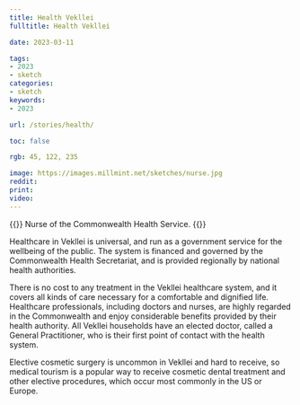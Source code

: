 ```yaml
---
title: Health Vekllei
fulltitle: Health Vekllei

date: 2023-03-11

tags: 
- 2023
- sketch
categories:
- sketch
keywords:
- 2023

url: /stories/health/

toc: false

rgb: 45, 122, 235

image: https://images.millmint.net/sketches/nurse.jpg
reddit:
print: 
video:
---
```

{{<note caption>}}
Nurse of the Commonwealth Health Service.
{{</note>}}

Healthcare in Vekllei is universal, and run as a government service for the wellbeing of the public. The system is financed and governed by the Commonwealth Health Secretariat, and is provided regionally by national health authorities.

There is no cost to any treatment in the Vekllei healthcare system, and it covers all kinds of care necessary for a comfortable and dignified life. Healthcare professionals, including doctors and nurses, are highly regarded in the Commonwealth and enjoy considerable benefits provided by their health authority. All Vekllei households have an elected doctor, called a General Practitioner, who is their first point of contact with the health system.

Elective cosmetic surgery is uncommon in Vekllei and hard to receive, so medical tourism is a popular way to receive cosmetic dental treatment and other elective procedures, which occur most commonly in the US or Europe.